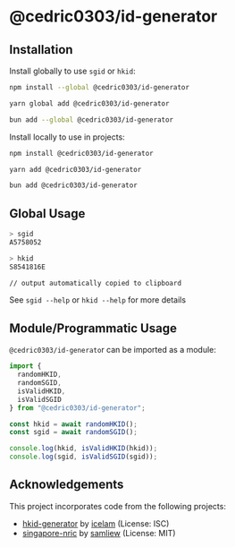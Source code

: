 # @cedric0303/id-generator

## Installation

Install globally to use `sgid` or `hkid`:

```sh
npm install --global @cedric0303/id-generator

yarn global add @cedric0303/id-generator

bun add --global @cedric0303/id-generator
```

Install locally to use in projects:

```sh
npm install @cedric0303/id-generator

yarn add @cedric0303/id-generator

bun add @cedric0303/id-generator
```

## Global Usage

```sh
> sgid
A5758052

> hkid
S8541816E

// output automatically copied to clipboard
```

See `sgid --help` or `hkid --help` for more details

## Module/Programmatic Usage

`@cedric0303/id-generato`r can be imported as a module:

```js
import {
  randomHKID,
  randomSGID,
  isValidHKID,
  isValidSGID
} from "@cedric0303/id-generator";

const hkid = await randomHKID();
const sgid = await randomSGID();

console.log(hkid, isValidHKID(hkid));
console.log(sgid, isValidSGID(sgid));
```

## Acknowledgements

This project incorporates code from the following projects:

- [hkid-generator](https://github.com/icelam/hkid-generator) by [icelam](https://github.com/icelam) (License: ISC)
- [singapore-nric](https://github.com/samliew/singapore-nric) by [samliew](https://github.com/]samliew) (License: MIT)
